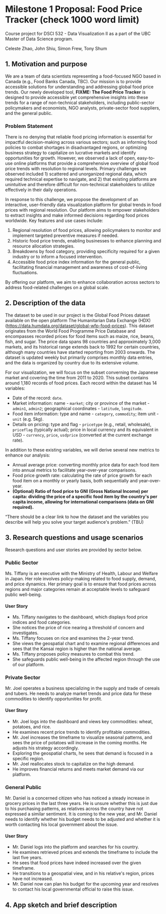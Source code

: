 # Milestone 1 Proposal: Food Price Tracker **(check 1000 word limit)**
Course project for DSCI 532 - Data Visualization II as a part of the UBC Master of Data Science program. 

Celeste Zhao, John Shiu, Simon Frew, Tony Shum


## 1. Motivation and purpose
We are a team of data scientists representing a food-focused NGO based in Canada (e.g., Food Banks Canada, TBC). 
Our mission is to provide accessible solutions for understanding and addressing global food price trends. 
Our newly developed tool, **FIXME: The Food Price Tracker** is designed to provide accessible yet comprehensive insights into these trends for a range of non-technical stakeholders, including public-sector policymakers and economists, NGO analysts, private-sector food suppliers, and the general public.

### Problem Statement
There is no denying that reliable food pricing information is essential for impactful decision-making across various sectors; such as informing food policies to combat shortages in disadvantaged regions, or optimizing business strategy to capitalize on lucrative markets and identify opportunities for growth. 
However, we observed a lack of open, easy-to-use online platforms that provide a comprehensive overview of global food price trends with resolution to regional levels. 
Primary challenges we observed included 1) scattered and unorganized regional data, which required technical expertise to navigate, and 2) that existing platforms are unintuitive and therefore difficult for non-technical stakeholders to utilize effectively in their daily operations.

In response to this challenge, we propose the development of an interactive, user-friendly data visualization platform for global trends in food prices with regional resolution. 
Our platform aims to empower stakeholders to extract insights and make informed decisions regarding food prices worldwide. 
Key features and use cases include:

1. Regional resolution of food prices, allowing policymakers to monitor and implement targeted preventive measures if needed.
2. Historic food price trends, enabling businesses to enhance planning and resource allocation strategies. 
3. Breakdowns by food category, providing specificity required for a given industry or to inform a focused intervention. 
4. Accessible food price index information for the general public, facilitating financial management and awareness of cost-of-living fluctuations.

By offering our platform, we aim to enhance collaboration across sectors to address food-related challenges on a global scale.

## 2. Description of the data
The dataset to be used in our project is the Global Food Prices dataset available on the open platform The Humanitarian Data Exchange (HDX) (https://data.humdata.org/dataset/global-wfp-food-prices). This dataset originates from the World Food Programme Price Database and encompasses recorded prices for food items such as maize, rice, beans, fish, and sugar. The price data spans 98 countries and approximately 3,000 markets, and its historical range extends back to 1992 for certain countries, although many countries have started reporting from 2003 onwards. The dataset is updated weekly but primarily comprises monthly data entries, and the data is organized by country due to its extensive volume.

For our visualization, we will focus on the subset converning the Japanese market and covering the time from 2011 to 2020. This subset contains around 1,180 records of food prices. Each record within the dataset has 14 variables:
- Date of the record: `date`.
- Market information: name - `market`; city or province of the market - `admin1`, `admin2`; geographical coordinates - `latitude`, `longitude`.
- Food item information: type and name - `category`, `commodity`; item unit - `unit` (e.g. 5kg).
- Details on pricing: type and flag - `pricetype` (e.g., retail, wholesale), `priceflag` (typically actual); price in local currency and its equivalent in USD - `currency`, `price`, `usdprice` (converted at the current exchange rate).

In addition to these existing variables, we will derive several new metrics to enhance our analysis:
- Annual average price: converting monthly price data for each food item into annual metrics to facilitate year-over-year comparisons.
- Food price growth rate: calculating the rate of price growth for each food item on a monthly or yearly basis, both sequentially and year-over-year.
- **(Optional) Ratio of food price to GNI (Gross National Income) per capita: dividing the price of a specific food item by the country's per capita income, allowing for international comparisons (data on GNI required).**

“There should be a clear link to how the dataset and the variables you describe will help you solve your target audience's problem.” (TBU)


## 3. Research questions and usage scenarios
Research questions and user stories are provided by sector below.

### Public Sector
Ms. Tiffany is an executive with the Ministry of Health, Labour and Welfare in Japan. 
Her role involves policy-making related to food supply, demand, and price dynamics. 
Her primary goal is to ensure that food prices across regions and major categories remain at acceptable levels to safeguard public well-being. 

#### User Story
- Ms. Tiffany navigates to the dashboard, which displays food price indices and food categories.
- She notices the price of rice nearing a threshold of concern and investigates.
- Ms. Tiffany focuses on rice and examines the 2-year trend. 
- She views the geospatial chart and to examine regional differences and sees that the Kansai region is higher than the national average.
- Ms. Tiffany proposes policy measures to combat this trend.
- She safeguards public well-being in the affected region through the use of our platform.

### Private Sector
Mr. Joel operates a business specializing in the supply and trade of cereals and tubers. 
He needs to analyze market trends and price data for these commodities to identify opportunities for profit.

#### User Story
- Mr. Joel logs into the dashboard and views key commodities: wheat, potatoes, and rice.
- He examines recent price trends to identify profitable commodities. 
- Mr. Joel increases the timeframe to visualize seasonal patterns, and sees the price of potatoes will increase in the coming months. He adjusts his strategy accordingly.
- Exploring the geospatial charts, he sees that demand is focused in a specific region. 
- Mr. Joel reallocates stock to capitalize on the high demand. 
- He improves financial returns and meets market demand via our platform. 

### General Public
Mr. Daniel is a concerned citizen who has noticed a steady increase in grocery prices in the last three years. 
He is unsure whether this is just due to his purchasing patterns, as relatives across the country have not expressed a similar sentiment. 
It is coming to the new year, and Mr. Daniel needs to identify whether his budget needs to be adjusted and whether it is worth contacting his local government about the issue. 

#### User Story 
- Mr. Daniel logs into the platform and searches for his country.
- He examines retrieved prices and extends the timeframe to include the last five years.
- He sees that food prices have indeed increased over the given timeframe.
- He transitions to a geospatial view, and in his relative's region, prices have not increased. 
- Mr. Daniel now can plan his budget for the upcoming year and resolves to contact his local governmental official to raise this issue.

## 4. App sketch and brief description
